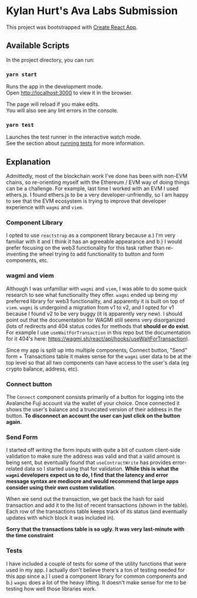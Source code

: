 # Kylan Hurt's Ava Labs Submission

This project was bootstrapped with [Create React App](https://github.com/facebook/create-react-app).

## Available Scripts

In the project directory, you can run:

### `yarn start`

Runs the app in the development mode.\
Open [http://localhost:3000](http://localhost:3000) to view it in the browser.

The page will reload if you make edits.\
You will also see any lint errors in the console.

### `yarn test`

Launches the test runner in the interactive watch mode.\
See the section about [running tests](https://facebook.github.io/create-react-app/docs/running-tests) for more information.

## Explanation

Admittedly, most of the blockchain work I've done has been with non-EVM chains, so re-orienting myself with the Ethereum / EVM way of doing things can be a challenge. For example, last time I worked with an EVM I used ethers.js. I found ethers.js to be a very developer-unfriendly, so I am happy to see that the EVM ecosystem is trying to improve that developer experience with `wagmi` and `viem`.

### Component Library

I opted to use `reactstrap` as a component library because a.) I'm very familiar with it and I think it has an agreeable appearance and b.) I would prefer focusing on the web3 functionality for this task rather than re-inventing the wheel trying to add functionality to button and form components, etc.

### wagmi and viem

Although I was unfamiliar with `wagmi` and `viem`, I was able to do some quick research to see what functionality they offer. `wagmi` ended up being my preferred library for web3 functionality, and apparently it is built on top of `viem`. `wagmi` is undergoind a migration from v1 to v2, and I opted for v1 because I found v2 to be very buggy (it is apparently very new). I should point out that the documentation for WAGMI still seems very disorganized (lots of redirects and 404 status codes for methods that **should or do exist**. For example I use `useWaitForTransaction` in this repo but the documentation for it 404's here: https://wagmi.sh/react/api/hooks/useWaitForTransaction).

Since my app is split up into multiple components, Connect button, "Send" form + Transactions table it makes sense for the `wagmi` user data to be at the top level so that all two components can have access to the user's data (eg crypto balance, address, etc).

### Connect button

The `Connect` component consists primarily of a button for logging into the Avalanche Fuji account via the wallet of your choice. Once connected it shows the user's balance and a truncated version of their address in the button. **To disconnect an account the user can just click on the button again.**

### Send Form

I started off writing the form inputs with quite a bit of custom client-side validation to make sure the address was valid and that a valid amount is being sent, but eventually found that `useContractWrite` has provides error-related data so I started using that for validation. **While this is what the `wagmi` developers expect us to do, I find that the latency and error message syntax are mediocre and would recommend that large apps consider using their own custom validation**.

When we send out the transaction, we get back the hash for said transaction and add it to the list of recent transactions (shown in the table). Each row of the transactions table keeps track of its status (and eventually updates with which block it was included in).

**Sorry that the transactions table is so ugly. It was very last-minute with the time constraint**

### Tests

I have included a couple of tests for some of the utility functions that were used in my app. I actually don't believe there's a ton of testing needed for this app since a.) I used a component library for common components and b.) `wagmi` does a lot of the heavy lifting. It doesn't make sense for me to be testing how well those libraries work.
